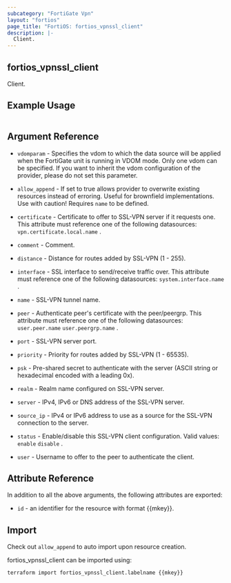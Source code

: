 ```yaml
---
subcategory: "FortiGate Vpn"
layout: "fortios"
page_title: "FortiOS: fortios_vpnssl_client"
description: |-
  Client.
---
```


## fortios_vpnssl_client
Client.

## Example Usage

```hcl

```

## Argument Reference
* `vdomparam` - Specifies the vdom to which the data source will be applied when the FortiGate unit is running in VDOM mode. Only one vdom can be specified. If you want to inherit the vdom configuration of the provider, please do not set this parameter.
* `allow_append` - If set to true allows provider to overwrite existing resources instead of erroring. Useful for brownfield implementations. Use with caution! Requires `name` to be defined.

* `certificate` - Certificate to offer to SSL-VPN server if it requests one. This attribute must reference one of the following datasources: `vpn.certificate.local.name` .
* `comment` - Comment.
* `distance` - Distance for routes added by SSL-VPN (1 - 255).
* `interface` - SSL interface to send/receive traffic over. This attribute must reference one of the following datasources: `system.interface.name` .
* `name` - SSL-VPN tunnel name.
* `peer` - Authenticate peer's certificate with the peer/peergrp. This attribute must reference one of the following datasources: `user.peer.name` `user.peergrp.name` .
* `port` - SSL-VPN server port.
* `priority` - Priority for routes added by SSL-VPN (1 - 65535).
* `psk` - Pre-shared secret to authenticate with the server (ASCII string or hexadecimal encoded with a leading 0x).
* `realm` - Realm name configured on SSL-VPN server.
* `server` - IPv4, IPv6 or DNS address of the SSL-VPN server.
* `source_ip` - IPv4 or IPv6 address to use as a source for the SSL-VPN connection to the server.
* `status` - Enable/disable this SSL-VPN client configuration. Valid values: `enable` `disable` .
* `user` - Username to offer to the peer to authenticate the client.

## Attribute Reference

In addition to all the above arguments, the following attributes are exported:
* `id` - an identifier for the resource with format {{mkey}}.

## Import

Check out `allow_append` to auto import upon resource creation.

fortios_vpnssl_client can be imported using:
```sh
terraform import fortios_vpnssl_client.labelname {{mkey}}
```
